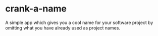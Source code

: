 # crank-a-name
A simple app which gives you a cool name for your software project by omitting what you have already used as project names. 
